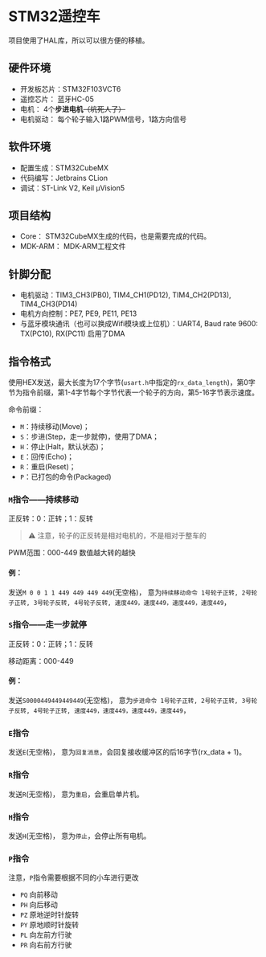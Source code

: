 # STM32遥控车

项目使用了HAL库，所以可以很方便的移植。

## 硬件环境
- 开发板芯片：STM32F103VCT6
- 遥控芯片： 蓝牙HC-05
- 电机： 4个**步进电机**~~（坑死人了）~~
- 电机驱动： 每个轮子输入1路PWM信号，1路方向信号

## 软件环境
- 配置生成：STM32CubeMX
- 代码编写：Jetbrains CLion
- 调试：ST-Link V2, Keil μVision5

## 项目结构
- Core： STM32CubeMX生成的代码，也是需要完成的代码。
- MDK-ARM： MDK-ARM工程文件

## 针脚分配
- 电机驱动：TIM3_CH3(PB0), TIM4_CH1(PD12), TIM4_CH2(PD13), TIM4_CH3(PD14)
- 电机方向控制：PE7, PE9, PE11, PE13
- 与蓝牙模块通讯（也可以换成Wifi模块或上位机）：UART4, Baud rate 9600: TX(PC10), RX(PC11)
启用了DMA

## 指令格式
使用HEX发送，最大长度为17个字节(`usart.h`中指定的`rx_data_length`)，第0字节为指令前缀，第1-4字节每个字节代表一个轮子的方向，第5-16字节表示速度。

命令前缀：
- `M`：持续移动(Move)；
- `S`：步进(Step，走一步就停)，使用了DMA；
- `H`：停止(Halt，默认状态)；
- `E`：回传(Echo)；
- `R`：重启(Reset)；
- `P`：已打包的命令(Packaged)

### `M`指令——持续移动

正反转：0：正转；1：反转
> ⚠ 注意，轮子的正反转是相对电机的，不是相对于整车的

PWM范围：000-449
数值越大转的越快

#### 例：
发送`M 0 0 1 1 449 449 449 449`(无空格)，
意为`持续移动命令 1号轮子正转, 2号轮子正转, 3号轮子反转, 4号轮子反转, 速度449，速度449，速度449，速度449`，

### `S`指令——走一步就停

正反转：0：正转；1：反转

移动距离：000-449

#### 例：
发送`S0000449449449449`(无空格)，
意为`步进命令 1号轮子正转, 2号轮子正转, 3号轮子反转, 4号轮子正转, 速度449，速度449，速度449，速度449`，

### `E`指令
发送`E`(无空格)，
意为`回复消息`，会回复接收缓冲区的后16字节(rx_data + 1)。

### `R`指令
发送`R`(无空格)，
意为`重启`，会重启单片机。

### `H`指令
发送`H`(无空格)，
意为`停止`，会停止所有电机。

### `P`指令
注意，`P`指令需要根据不同的小车进行更改
- `PQ` 向前移动
- `PH` 向后移动
- `PZ` 原地逆时针旋转
- `PY` 原地顺时针旋转
- `PL` 向左前方行驶
- `PR` 向右前方行驶
